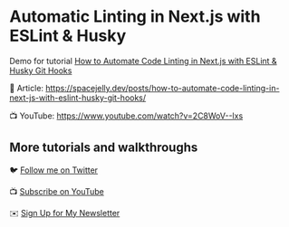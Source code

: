 # Automatic Linting in Next.js with ESLint & Husky

Demo for tutorial [How to Automate Code Linting in Next.js with ESLint & Husky Git Hooks](https://spacejelly.dev/posts/how-to-automate-code-linting-in-next-js-with-eslint-husky-git-hooks/)

📝 Article: https://spacejelly.dev/posts/how-to-automate-code-linting-in-next-js-with-eslint-husky-git-hooks/

📺 YouTube: https://www.youtube.com/watch?v=2C8WoV--lxs

## More tutorials and walkthroughs

🐦 [Follow me on Twitter](https://twitter.com/colbyfayock)

📺 [Subscribe on YouTube](https://www.youtube.com/colbyfayock)

✉️ [Sign Up for My Newsletter](https://colbyfayock.com/newsletter)

